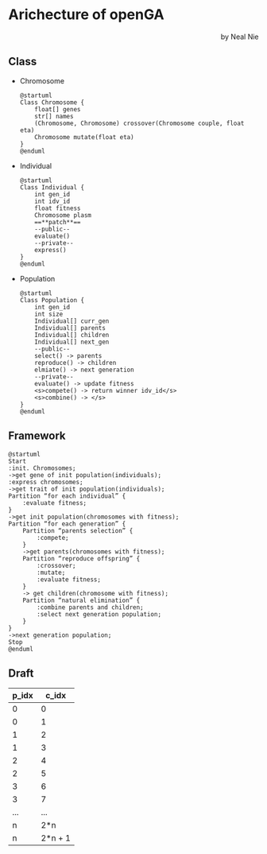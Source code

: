 # Arichecture of openGA

<p align="right">by Neal Nie</p>

## Class

- Chromosome

    ```puml
    @startuml
    Class Chromosome {
        float[] genes
        str[] names
        (Chromosome, Chromosome) crossover(Chromosome couple, float eta)
        Chromosome mutate(float eta)
    }
    @enduml
    ```

- Individual

    ```puml
    @startuml
    Class Individual {
        int gen_id
        int idv_id
        float fitness
        Chromosome plasm
        ==**patch**==
        --public--
        evaluate()
        --private--
        express()
    }
    @enduml
    ```

- Population

    ```puml
    @startuml
    Class Population {
        int gen_id
        int size
        Individual[] curr_gen
        Individual[] parents
        Individual[] children
        Individual[] next_gen
        --public--
        select() -> parents
        reproduce() -> children
        elmiate() -> next generation
        --private--
        evaluate() -> update fitness
        <s>compete() -> return winner idv_id</s>
        <s>combine() -> </s>
    }
    @enduml
    ```

## Framework

```puml
@startuml
Start
:init. Chromosomes;
->get gene of init population(individuals);
:express chromosomes;
->get trait of init population(individuals);
Partition “for each individual” {
    :evaluate fitness;
}
->get init population(chromosomes with fitness);
Partition “for each generation” {
    Partition “parents selection” {
        :compete;
    }
    ->get parents(chromosomes with fitness);
    Partition “reproduce offspring” {
        :crossover;
        :mutate;
        :evaluate fitness;
    }
    -> get children(chromosome with fitness);
    Partition “natural elimination” {
        :combine parents and children;
        :select next generation population;
    }
}
->next generation population;
Stop
@enduml
```

## Draft

p_idx|c_idx|
--|--|
0|0
0|1
1|2
1|3
2|4
2|5
3|6
3|7
...|...
n|2*n
n|2*n + 1
